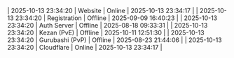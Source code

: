 | 2025-10-13 23:34:20 | Website | Online | 2025-10-13 23:34:17 |
| 2025-10-13 23:34:20 | Registration | Offline | 2025-09-09 16:40:23 |
| 2025-10-13 23:34:20 | Auth Server | Offline | 2025-08-18 09:33:31 |
| 2025-10-13 23:34:20 | Kezan (PvE) | Offline | 2025-10-11 12:51:30 |
| 2025-10-13 23:34:20 | Gurubashi (PvP) | Offline | 2025-08-23 21:44:06 |
| 2025-10-13 23:34:20 | Cloudflare | Online | 2025-10-13 23:34:17 |

